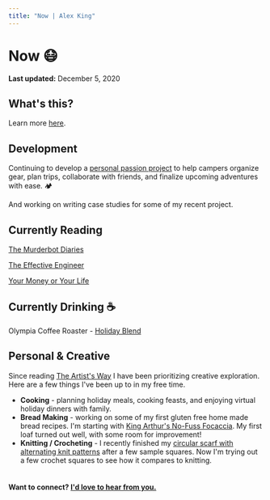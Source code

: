 ```yaml
---
title: "Now | Alex King"
---
```


# **Now** 😷

**Last updated:** December 5, 2020

## What's this?

Learn more <a href="https://nownownow.com/about" target="_blank" rel="noopener noreferrer">here</a>.

## Development

Continuing to develop a <a href="https://getcampr.com" target="_blank" rel="noopener noreferrer">personal passion project</a> to help campers organize gear, plan trips, collaborate with friends, and finalize upcoming adventures with ease. 🏕

And working on writing case studies for some of my recent project.

## Currently Reading

<a href="https://en.wikipedia.org/wiki/The_Murderbot_Diaries" target="_blank" rel="noopener noreferrer">The Murderbot Diaries</a>

<a href="https://www.effectiveengineer.com/book" target="_blank" rel="noopener noreferrer">The Effective Engineer</a>

<a href="https://www.amazon.com/Your-Money-Life-Transforming-Relationship-ebook/dp/B0052MD8VO/ref=sr_1_1?dchild=1&keywords=your+money+or+your+life&qid=1595821865&s=books&sr=1-1" target="_blank" rel="noopener noreferrer">Your Money or Your Life</a>

<!-- <a href="https://www.amazon.com/Pragmatic-Programmer-journey-mastery-Anniversary/dp/0135957052/ref=sr_1_1?dchild=1&keywords=pragmatic+programmer&qid=1595821756&sr=8-1" target="_blank" rel="noopener noreferrer">The Pragmatic Programmer </a> -->
<!-- <a href="https://www.amazon.com/Becoming-Michelle-Obama-ebook/dp/B079ZYWJJ8/ref=tmm_kin_swatch_0?_encoding=UTF8&qid=1597889222&sr=8-1" target="_blank" rel="noopener noreferrer">Becoming</a> -->

## Currently Drinking ☕️

Olympia Coffee Roaster - <a href="https://www.olympiacoffee.com/collections/coffee/products/holiday-blend-1" target="_blank" rel="noopener noreferrer">Holiday Blend</a>

<!-- Heart Coffee Roasters - <a href="https://www.heartroasters.com/collections/all/products/colombia-la-morelia" target="_blank" rel="noopener noreferrer">Colombia La Morelia</a> -->

<!-- Olympia Coffee Roaster - <a href="https://www.olympiacoffee.com/collections/coffee/products/chelchele-natural-lot-225" target="_blank" rel="noopener noreferrer">Ethiopia Chelchele Natural Lot 225</a> -->

## Personal & Creative

Since reading <a href="https://www.amazon.com/Artists-Way-25th-Anniversary/dp/0143129252" target="_blank" rel="noopener noreferrer">The Artist's Way</a> I have been prioritizing creative exploration. Here are a few things I've been up to in my free time.

- **Cooking** - planning holiday meals, cooking feasts, and enjoying virtual holiday dinners with family.
- **Bread Making** - working on some of my first gluten free home made bread recipes. I'm starting with <a href="https://www.kingarthurbaking.com/recipes/blitz-bread-no-fuss-focaccia-recipe" target="_blank" rel="noopener noreferrer">King Arthur's No-Fuss Focaccia</a>. My first loaf turned out well, with some room for improvement!
- **Knitting / Crocheting** - I recently finished my <a href="https://www.ravelry.com/patterns/library/simple-yet-effective" target="_blank" rel="noopener noreferrer">circular scarf with alternating knit patterns</a> after a few sample squares. Now I'm trying out a few crochet squares to see how it compares to knitting.

#### <br/> Want to connect? [I'd love to hear from you.](/contact)
